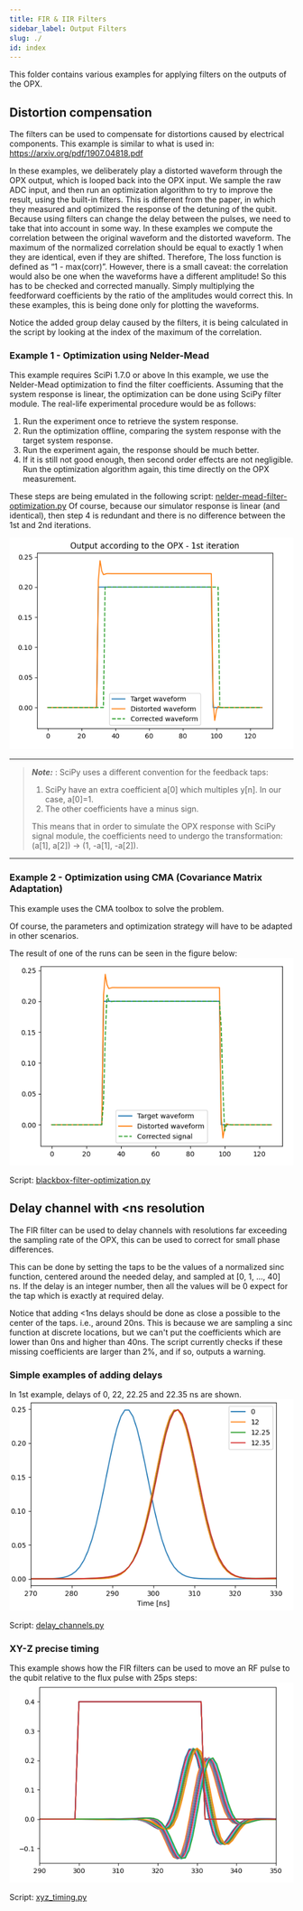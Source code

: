 ```yaml
---
title: FIR & IIR Filters
sidebar_label: Output Filters
slug: ./
id: index
---
```


This folder contains various examples for applying filters on the outputs of the OPX.

## Distortion compensation

The filters can be used to compensate for distortions caused by electrical components.
This example is similar to what is used in: https://arxiv.org/pdf/1907.04818.pdf

In these examples, we deliberately play a distorted waveform through the OPX output, which 
is looped back into the OPX input. We sample the raw ADC input, and then run an optimization
algorithm to try to improve the result, using the built-in filters.
This is different from the paper, in which they measured and optimized the response of 
the detuning of the qubit.
Because using filters can change the delay between the pulses, we need to take that into account in some way.
In these examples we compute the correlation between the original waveform and the distorted waveform. 
The maximum of the normalized correlation should be equal to exactly 1 when they are identical, even if they are shifted. 
Therefore, The loss function is defined as “1 - max(corr)”. However, there is a small caveat: the correlation would
also be one when the waveforms have a different amplitude! So this has to be checked and corrected manually.
Simply multiplying the feedforward coefficients by the ratio of the amplitudes would correct this.
In these examples, this is being done only for plotting the waveforms.

Notice the added group delay caused by the filters, it is being calculated in the script by looking at the index of 
the maximum of the correlation.

### Example 1 - Optimization using Nelder-Mead
This example requires SciPi 1.7.0 or above
In this example, we use the Nelder-Mead optimization to find the filter coefficients.
Assuming that the system response is linear, the optimization can be done using SciPy filter module.
The real-life experimental procedure would be as follows:

1. Run the experiment once to retrieve the system response.
2. Run the optimization offline, comparing the system response with the target system response.
3. Run the experiment again, the response should be much better.
4. If it is still not good enough, then second order effects are not negligible.
   Run the optimization algorithm again, this time directly on the OPX measurement.
   
These steps are being emulated in the following script: [nelder-mead-filter-optimization.py](nelder-mead-filter-optimization.py)
Of course, because our simulator response is linear (and identical), then step 4 is redundant and there is no difference
between the 1st and 2nd iterations.

![Optimization](nelder-mead-filter-optimization.png)

-------------------------------------------------------------------------------------------------------
> **_Note:_** : 
> SciPy uses a different convention for the feedback taps:
> 1. SciPy have an extra coefficient a[0] which multiples y[n]. In our case, a[0]=1.
> 2. The other coefficients have a minus sign.
> 
> This means that in order to simulate the OPX response with SciPy signal module, the coefficients need to undergo the 
> transformation: (a[1], a[2]) -> (1, -a[1], -a[2]).

-------------------------------------------------------------------------------------------------------
   
### Example 2 - Optimization using CMA (Covariance Matrix Adaptation)
This example uses the CMA toolbox to solve the problem.

Of course, the parameters and optimization strategy will have to be adapted in other scenarios.

The result of one of the runs can be seen in the figure below:
![Optimization](blackbox-filter-optimization.png)

Script: [blackbox-filter-optimization.py](blackbox-filter-optimization.py)

## Delay channel with <ns resolution

The FIR filter can be used to delay channels with resolutions far exceeding the sampling rate 
of the OPX, this can be used to correct for small phase differences.

This can be done by setting the taps to be the values of a normalized sinc function, centered
around the needed delay, and sampled at [0, 1, ..., 40] ns. If the delay is an integer number,
then all the values will be 0 expect for the tap which is exactly at required delay.

Notice that adding <1ns delays should be done as close a possible to the center of the taps. i.e., around 20ns.
This is because we are sampling a sinc function at discrete locations, but we can't put the coefficients which are lower
than 0ns and higher than 40ns.
The script currently checks if these missing coefficients are larger than 2%, and if so, outputs a warning.

### Simple examples of adding delays
In 1st example, delays of 0, 22, 22.25 and 22.35 ns are shown.
![Delays](delay.png)

Script: [delay_channels.py](delay_channels.py)

### XY-Z precise timing
This example shows how the FIR filters can be used to move an RF pulse to the qubit relative to the flux pulse with 25ps
steps:
![XYZ](xy-z_timing.png)

Script: [xyz_timing.py](xyz_timing.py)
